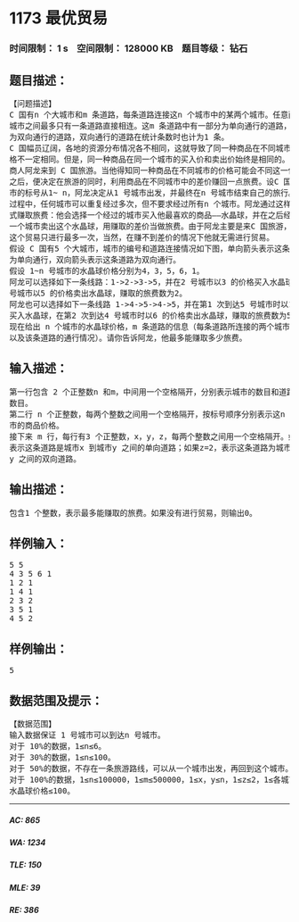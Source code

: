 # 1173 最优贸易   
### 时间限制： 1 s&nbsp;&nbsp;&nbsp;&nbsp;空间限制： 128000 KB&nbsp;&nbsp;&nbsp;&nbsp;题目等级： 钻石  
## 题目描述：  

<pre>
【问题描述】  
C 国有n 个大城市和m 条道路，每条道路连接这n 个城市中的某两个城市。任意两个  
城市之间最多只有一条道路直接相连。这m 条道路中有一部分为单向通行的道路，一部分  
为双向通行的道路，双向通行的道路在统计条数时也计为1 条。  
C 国幅员辽阔，各地的资源分布情况各不相同，这就导致了同一种商品在不同城市的价  
格不一定相同。但是，同一种商品在同一个城市的买入价和卖出价始终是相同的。  
商人阿龙来到 C 国旅游。当他得知同一种商品在不同城市的价格可能会不同这一信息  
之后，便决定在旅游的同时，利用商品在不同城市中的差价赚回一点旅费。设C 国n 个城  
市的标号从1~ n，阿龙决定从1 号城市出发，并最终在n 号城市结束自己的旅行。在旅游的  
过程中，任何城市可以重复经过多次，但不要求经过所有n 个城市。阿龙通过这样的贸易方  
式赚取旅费：他会选择一个经过的城市买入他最喜欢的商品——水晶球，并在之后经过的另  
一个城市卖出这个水晶球，用赚取的差价当做旅费。由于阿龙主要是来C 国旅游，他决定  
这个贸易只进行最多一次，当然，在赚不到差价的情况下他就无需进行贸易。  
假设 C 国有5 个大城市，城市的编号和道路连接情况如下图，单向箭头表示这条道路  
为单向通行，双向箭头表示这条道路为双向通行。
假设 1~n 号城市的水晶球价格分别为4，3，5，6，1。  
阿龙可以选择如下一条线路：1->2->3->5，并在2 号城市以3 的价格买入水晶球，在3  
号城市以5 的价格卖出水晶球，赚取的旅费数为2。  
阿龙也可以选择如下一条线路 1->4->5->4->5，并在第1 次到达5 号城市时以1 的价格  
买入水晶球，在第2 次到达4 号城市时以6 的价格卖出水晶球，赚取的旅费数为5。
现在给出 n 个城市的水晶球价格，m 条道路的信息（每条道路所连接的两个城市的编号  
以及该条道路的通行情况）。请你告诉阿龙，他最多能赚取多少旅费。
</pre>
  
  
## 输入描述：  

<pre>
第一行包含 2 个正整数n 和m，中间用一个空格隔开，分别表示城市的数目和道路的  
数目。  
第二行 n 个正整数，每两个整数之间用一个空格隔开，按标号顺序分别表示这n 个城  
市的商品价格。  
接下来 m 行，每行有3 个正整数，x，y，z，每两个整数之间用一个空格隔开。如果z=1，  
表示这条道路是城市x 到城市y 之间的单向道路；如果z=2，表示这条道路为城市x 和城市  
y 之间的双向道路。
</pre>
  
  
## 输出描述：  

<pre>
包含1 个整数，表示最多能赚取的旅费。如果没有进行贸易，则输出0。
</pre>
  
  
## 样例输入：  

<pre>
5 5  
4 3 5 6 1  
1 2 1  
1 4 1  
2 3 2  
3 5 1  
4 5 2
</pre>
  
  
## 样例输出：  

<pre>
5
</pre>
  
  
## 数据范围及提示：  

<pre>
【数据范围】  
输入数据保证 1 号城市可以到达n 号城市。  
对于 10%的数据，1≤n≤6。  
对于 30%的数据，1≤n≤100。  
对于 50%的数据，不存在一条旅游路线，可以从一个城市出发，再回到这个城市。  
对于 100%的数据，1≤n≤100000，1≤m≤500000，1≤x，y≤n，1≤z≤2，1≤各城市  
水晶球价格≤100。
</pre>
  
  
***  

##### AC: 865  
##### WA: 1234  
##### TLE: 150  
##### MLE: 39  
##### RE: 386  
